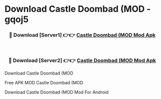 # Download Castle Doombad (MOD - gqoj5



<div align="center">
<h3>🔴 Download [Server1] 👉👉 <a href="https://momento.my/?title=Castle_Doombad_(MOD">Castle Doombad (MOD Mod Apk</a></h3><br>

<h3>🔴 Download [Server2] 👉👉 <a href="https://momento.my/?title=Castle_Doombad_(MOD">Castle Doombad (MOD Mod Apk</a></h3>
</div>



Download Castle Doombad (MOD 

Free APK MOD Castle Doombad (MOD 

Download Castle Doombad (MOD Mod For Android
